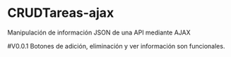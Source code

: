 # CRUDTareas-ajax
Manipulación de información JSON de una API mediante AJAX

#V0.0.1
Botones de adición, eliminación y ver información son funcionales.
